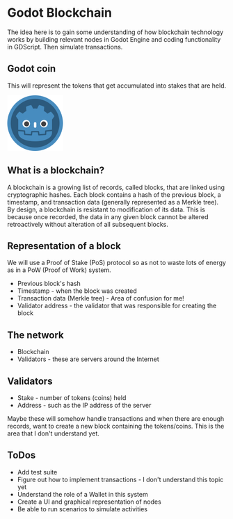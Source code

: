 # Godot Blockchain

The idea here is to gain some understanding of how blockchain technology works by building relevant nodes in Godot Engine and coding functionality in GDScript. Then simulate transactions.

## Godot coin

This will represent the tokens that get accumulated into stakes that are held.

![Godot Coin](/assets/godot-coin.png)

## What is a blockchain?

A blockchain is a growing list of records, called blocks, that are linked using cryptographic hashes. Each block contains a hash of the previous block, a timestamp, and transaction data (generally represented as a Merkle tree). By design, a blockchain is resistant to modification of its data. This is because once recorded, the data in any given block cannot be altered retroactively without alteration of all subsequent blocks.

## Representation of a block

We will use a Proof of Stake (PoS) protocol so as not to waste lots of energy as in a PoW (Proof of Work) system.

* Previous block's hash
* Timestamp - when the block was created
* Transaction data (Merkle tree) - Area of confusion for me!
* Validator address - the validator that was responsible for creating the block

## The network

* Blockchain
* Validators - these are servers around the Internet

## Validators

* Stake - number of tokens (coins) held
* Address - such as the IP address of the server

Maybe these will somehow handle transactions and when there are enough records, want to create a new block containing the tokens/coins. This is the area that I don't understand yet.

## ToDos

* Add test suite
* Figure out how to implement transactions - I don't understand this topic yet
* Understand the role of a Wallet in this system
* Create a UI and graphical representation of nodes
* Be able to run scenarios to simulate activities